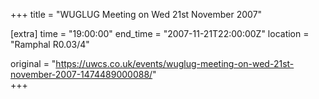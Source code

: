 +++
title = "WUGLUG Meeting on Wed 21st November 2007"

[extra]
time = "19:00:00"
end_time = "2007-11-21T22:00:00Z"
location = "Ramphal R0.03/4"

original = "https://uwcs.co.uk/events/wuglug-meeting-on-wed-21st-november-2007-1474489000088/"    
+++



